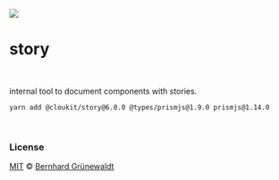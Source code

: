 [![](https://cloukit.github.io/assets/images/cloukit-banner-github.svg?v3)](https://cloukit.github.io/)

# story


&nbsp;

internal tool to document components with stories.

```
yarn add @cloukit/story@6.0.0 @types/prismjs@1.9.0 prismjs@1.14.0
```

&nbsp;

### License

[MIT](https://github.com/cloukit/legal) © [Bernhard Grünewaldt](https://github.com/clouless)
